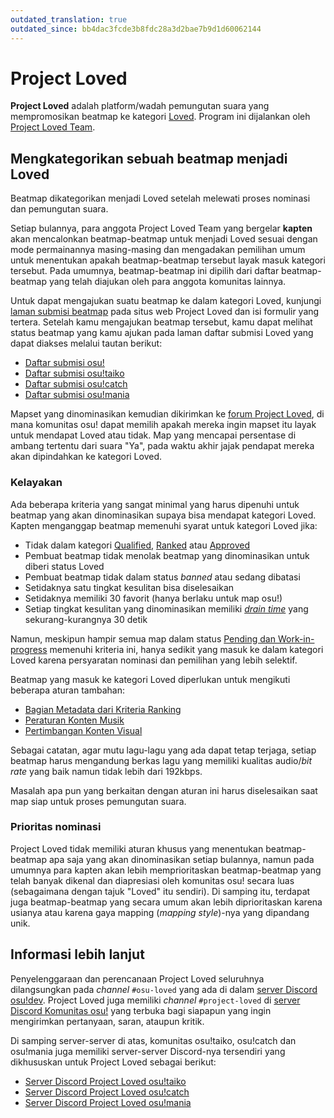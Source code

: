 ```yaml
---
outdated_translation: true
outdated_since: bb4dac3fcde3b8fdc28a3d2bae7b9d1d60062144
---
```


# Project Loved

**Project Loved** adalah platform/wadah pemungutan suara yang mempromosikan beatmap ke kategori [Loved](/wiki/Beatmap/Category#loved). Program ini dijalankan oleh [Project Loved Team](/wiki/People/The_Team/Project_Loved_Team).

## Mengkategorikan sebuah beatmap menjadi Loved

Beatmap dikategorikan menjadi Loved setelah melewati proses nominasi dan pemungutan suara.

Setiap bulannya, para anggota Project Loved Team yang bergelar **kapten** akan mencalonkan beatmap-beatmap untuk menjadi Loved sesuai dengan mode permainannya masing-masing dan mengadakan pemilihan umum untuk menentukan apakah beatmap-beatmap tersebut layak masuk kategori tersebut. Pada umumnya, beatmap-beatmap ini dipilih dari daftar beatmap-beatmap yang telah diajukan oleh para anggota komunitas lainnya.

Untuk dapat mengajukan suatu beatmap ke dalam kategori Loved, kunjungi [laman submisi beatmap](https://loved.sh/submit) pada situs web Project Loved dan isi formulir yang tertera. Setelah kamu mengajukan beatmap tersebut, kamu dapat melihat status beatmap yang kamu ajukan pada laman daftar submisi Loved yang dapat diakses melalui tautan berikut:

- [Daftar submisi osu!](https://loved.sh/submissions/osu)
- [Daftar submisi osu!taiko](https://loved.sh/submissions/taiko)
- [Daftar submisi osu!catch](https://loved.sh/submissions/fruits)
- [Daftar submisi osu!mania](https://loved.sh/submissions/mania)

Mapset yang dinominasikan kemudian dikirimkan ke [forum Project Loved](https://osu.ppy.sh/community/forums/120), di mana komunitas osu! dapat memilih apakah mereka ingin mapset itu layak untuk mendapat Loved atau tidak. Map yang mencapai persentase di ambang tertentu dari suara "Ya", pada waktu akhir jajak pendapat mereka akan dipindahkan ke kategori Loved.

### Kelayakan

Ada beberapa kriteria yang sangat minimal yang harus dipenuhi untuk beatmap yang akan dinominasikan supaya bisa mendapat kategori Loved. Kapten menganggap beatmap memenuhi syarat untuk kategori Loved jika:

- Tidak dalam kategori [Qualified](/wiki/Beatmap/Category#qualified), [Ranked](/wiki/Beatmap/Category#ranked) atau [Approved](/wiki/Beatmap/Category#approved)
- Pembuat beatmap tidak menolak beatmap yang dinominasikan untuk diberi status Loved
- Pembuat beatmap tidak dalam status *banned* atau sedang dibatasi
- Setidaknya satu tingkat kesulitan bisa diselesaikan
- Setidaknya memiliki 30 favorit (hanya berlaku untuk map osu!)
- Setiap tingkat kesulitan yang dinominasikan memiliki [*drain time*](/wiki/Gameplay/Drain_time) yang sekurang-kurangnya 30 detik

Namun, meskipun hampir semua map dalam status [Pending dan Work-in-progress](/wiki/Beatmap/Category#work-in-progress-dan-pending) memenuhi kriteria ini, hanya sedikit yang masuk ke dalam kategori Loved karena persyaratan nominasi dan pemilihan yang lebih selektif.

Beatmap yang masuk ke kategori Loved diperlukan untuk mengikuti beberapa aturan tambahan:

- [Bagian Metadata dari Kriteria Ranking](/wiki/Ranking_Criteria#metadata)
- [Peraturan Konten Musik](/wiki/Rules/Song_Content_Rules)
- [Pertimbangan Konten Visual](/wiki/Rules/Visual_Content_Considerations)

Sebagai catatan, agar mutu lagu-lagu yang ada dapat tetap terjaga, setiap beatmap harus mengandung berkas lagu yang memiliki kualitas audio/*bit rate* yang baik namun tidak lebih dari 192kbps.

Masalah apa pun yang berkaitan dengan aturan ini harus diselesaikan saat map siap untuk proses pemungutan suara.

### Prioritas nominasi

Project Loved tidak memiliki aturan khusus yang menentukan beatmap-beatmap apa saja yang akan dinominasikan setiap bulannya, namun pada umumnya para kapten akan lebih memprioritaskan beatmap-beatmap yang telah banyak dikenal dan diapresiasi oleh komunitas osu! secara luas (sebagaimana dengan tajuk "Loved" itu sendiri). Di samping itu, terdapat juga beatmap-beatmap yang secara umum akan lebih diprioritaskan karena usianya atau karena gaya mapping (*mapping style*)-nya yang dipandang unik.

## Informasi lebih lanjut

Penyelenggaraan dan perencanaan Project Loved seluruhnya dilangsungkan pada *channel* `#osu-loved` yang ada di dalam [server Discord osu!dev](https://discord.gg/ppy). Project Loved juga memiliki *channel* `#project-loved` di [server Discord Komunitas osu!](https://discord.gg/0Vxo9AsejDkGlk3H) yang terbuka bagi siapapun yang ingin mengirimkan pertanyaan, saran, ataupun kritik.

Di samping server-server di atas, komunitas osu!taiko, osu!catch dan osu!mania juga memiliki server-server Discord-nya tersendiri yang dikhususkan untuk Project Loved sebagai berikut:

- [Server Discord Project Loved osu!taiko](https://discord.com/invite/GhfjtZ6)
- [Server Discord Project Loved osu!catch](https://discord.gg/phgtyS4UCh)
- [Server Discord Project Loved osu!mania](https://discord.gg/Ededv7m)
